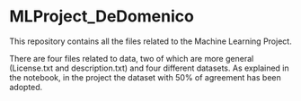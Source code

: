 # MLProject_DeDomenico
This repository contains all the files related to the Machine Learning Project.  

There are four files related to data, two of which are more general (License.txt and description.txt) and four different datasets. As explained in the notebook, in the project the dataset with 50% of agreement has been adopted. 

